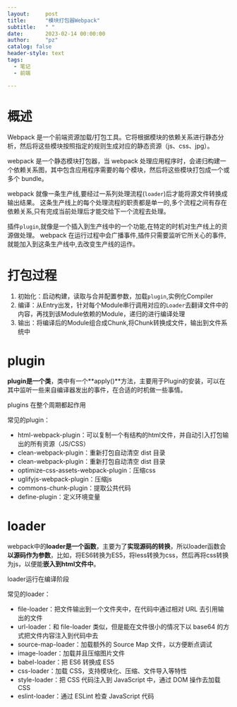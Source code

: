 ```yaml
---
layout:     post
title:      "模块打包器Webpack"
subtitle:   " "
date:       2023-02-14 00:00:00
author:     "pz"
catalog: false
header-style: text
tags:
  - 笔记
  - 前端

---
```


# 概述

Webpack 是一个前端资源加载/打包工具。它将根据模块的依赖关系进行静态分析，然后将这些模块按照指定的规则生成对应的静态资源（js、css、jpg）。

webpack 是一个静态模块打包器，当 webpack 处理应用程序时，会递归构建一个依赖关系图，其中包含应用程序需要的每个模块，然后将这些模块打包成一个或多个 bundle。

webpack 就像一条生产线,要经过一系列处理流程(`loader`)后才能将源文件转换成输出结果。 这条生产线上的每个处理流程的职责都是单一的,多个流程之间有存在依赖关系,只有完成当前处理后才能交给下一个流程去处理。

插件`plugin`,就像是一个插入到生产线中的一个功能,在特定的时机对生产线上的资源做处理。 webpack 在运行过程中会广播事件,插件只需要监听它所关心的事件,就能加入到这条生产线中,去改变生产线的运作。

# 打包过程

1. 初始化：启动构建，读取与合并配置参数，加载`plugin`,实例化Compiler
2. 编译：从Entry出发，针对每个Module串行调用对应的`Loader`去翻译文件中的内容，再找到该Module依赖的Module，递归的进行编译处理
3. 输出：将编译后的Module组合成Chunk,将Chunk转换成文件，输出到文件系统中

# plugin

**plugin是一个类**，类中有一个**apply()**方法，主要用于Plugin的安装，可以在其中监听一些来自编译器发出的事件，在合适的时机做一些事情。

plugins 在整个周期都起作用

常见的plugin：

* html-webpack-plugin：可以复制一个有结构的html文件，并自动引入打包输出的所有资源（JS/CSS）
* clean-webpack-plugin：重新打包自动清空 dist 目录
* clean-webpack-plugin：重新打包自动清空 dist 目录
* optimize-css-assets-webpack-plugin：压缩css
* uglifyjs-webpack-plugin：压缩js
* commons-chunk-plugin：提取公共代码
* define-plugin：定义环境变量

# loader

webpack中的**loader是一个函数**，主要为了**实现源码的转换**，所以loader函数会**以源码作为参数**，比如，将ES6转换为ES5，将less转换为css，然后再将css转换为js，以便能**嵌入到html文件中**。

loader运行在编译阶段

常见的loader：

* file-loader：把文件输出到一个文件夹中，在代码中通过相对 URL 去引用输出的文件
* url-loader：和 file-loader 类似，但是能在文件很小的情况下以 base64 的方式把文件内容注入到代码中去
* source-map-loader：加载额外的 Source Map 文件，以方便断点调试
* image-loader：加载并且压缩图片文件
* babel-loader：把 ES6 转换成 ES5
* css-loader：加载 CSS，支持模块化、压缩、文件导入等特性
* style-loader：把 CSS 代码注入到 JavaScript 中，通过 DOM 操作去加载 CSS
* eslint-loader：通过 ESLint 检查 JavaScript 代码





